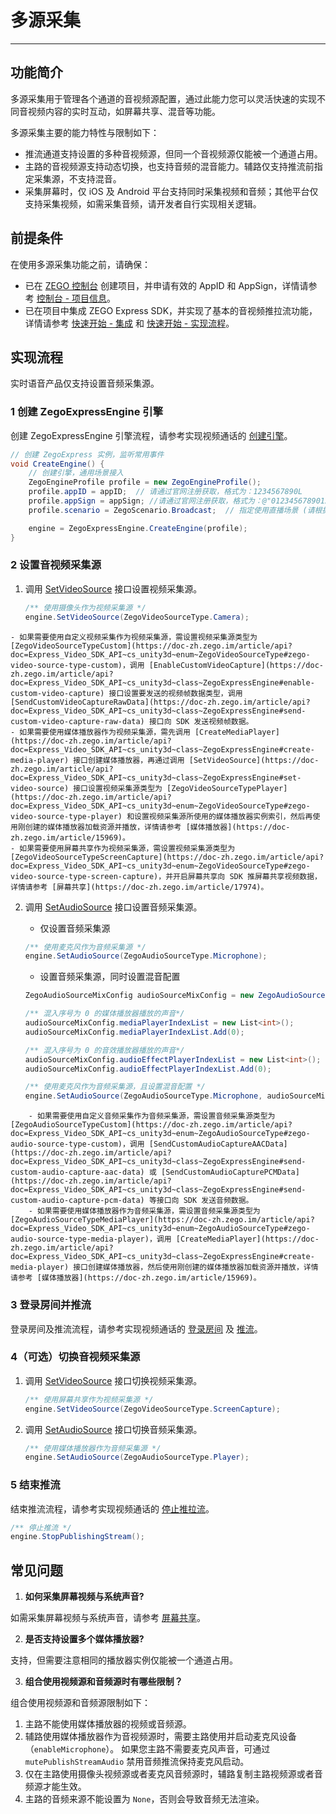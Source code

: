 # 多源采集

- - -
## 功能简介

多源采集用于管理各个通道的音视频源配置，通过此能力您可以灵活快速的实现不同音视频内容的实时互动，如屏幕共享、混音等功能。

多源采集主要的能力特性与限制如下：
- 推流通道支持设置的多种音视频源，但同一个音视频源仅能被一个通道占用。
- 主路的音视频源支持动态切换，也支持音频的混音能力。辅路仅支持推流前指定采集源，不支持混音。
- 采集屏幕时，仅 iOS 及 Android 平台支持同时采集视频和音频；其他平台仅支持采集视频，如需采集音频，请开发者自行实现相关逻辑。


## 前提条件

在使用多源采集功能之前，请确保：

- 已在 [ZEGO 控制台](https://console.zego.im) 创建项目，并申请有效的 AppID 和 AppSign，详情请参考 [控制台 - 项目信息](/console/project-info)。
- 已在项目中集成 ZEGO Express SDK，并实现了基本的音视频推拉流功能，详情请参考 [快速开始 - 集成](https://doc-zh.zego.im/article/3234) 和 [快速开始 - 实现流程](https://doc-zh.zego.im/article/8620)。


## 实现流程

<Warning title="注意">
实时语音产品仅支持设置音频采集源。
</Warning>



### 1 创建 ZegoExpressEngine 引擎

创建 ZegoExpressEngine 引擎流程，请参考实现视频通话的 [创建引擎](https://doc-zh.zego.im/article/8620#CreateEngine)。

```csharp
// 创建 ZegoExpress 实例，监听常用事件
void CreateEngine() {
    // 创建引擎，通用场景接入
    ZegoEngineProfile profile = new ZegoEngineProfile();
    profile.appID = appID;  // 请通过官网注册获取，格式为：1234567890L
    profile.appSign = appSign; //请通过官网注册获取，格式为：@"0123456789012345678901234567890123456789012345678901234567890123"（共64个字符）
    profile.scenario = ZegoScenario.Broadcast;  // 指定使用直播场景 (请根据实际情况填写适合你业务的场景)

    engine = ZegoExpressEngine.CreateEngine(profile);
}
```

### 2 设置音视频采集源

1. 调用 [SetVideoSource](https://doc-zh.zego.im/article/api?doc=Express_Video_SDK_API~cs_unity3d~class~ZegoExpressEngine#set-video-source) 接口设置视频采集源。

    ```csharp
    /** 使用摄像头作为视频采集源 */
    engine.SetVideoSource(ZegoVideoSourceType.Camera);
    ```

<Note title="说明">


    - 如果需要使用自定义视频采集作为视频采集源，需设置视频采集源类型为 [ZegoVideoSourceTypeCustom](https://doc-zh.zego.im/article/api?doc=Express_Video_SDK_API~cs_unity3d~enum~ZegoVideoSourceType#zego-video-source-type-custom)，调用 [EnableCustomVideoCapture](https://doc-zh.zego.im/article/api?doc=Express_Video_SDK_API~cs_unity3d~class~ZegoExpressEngine#enable-custom-video-capture) 接口设置要发送的视频帧数据类型，调用 [SendCustomVideoCaptureRawData](https://doc-zh.zego.im/article/api?doc=Express_Video_SDK_API~cs_unity3d~class~ZegoExpressEngine#send-custom-video-capture-raw-data) 接口向 SDK 发送视频帧数据。
    - 如果需要使用媒体播放器作为视频采集源，需先调用 [CreateMediaPlayer](https://doc-zh.zego.im/article/api?doc=Express_Video_SDK_API~cs_unity3d~class~ZegoExpressEngine#create-media-player) 接口创建媒体播放器，再通过调用 [SetVideoSource](https://doc-zh.zego.im/article/api?doc=Express_Video_SDK_API~cs_unity3d~class~ZegoExpressEngine#set-video-source) 接口设置视频采集源类型为 [ZegoVideoSourceTypePlayer](https://doc-zh.zego.im/article/api?doc=Express_Video_SDK_API~cs_unity3d~enum~ZegoVideoSourceType#zego-video-source-type-player) 和设置视频采集源所使用的媒体播放器实例索引，然后再使用刚创建的媒体播放器加载资源并播放，详情请参考 [媒体播放器](https://doc-zh.zego.im/article/15969)。
    - 如果需要使用屏幕共享作为视频采集源，需设置视频采集源类型为 [ZegoVideoSourceTypeScreenCapture](https://doc-zh.zego.im/article/api?doc=Express_Video_SDK_API~cs_unity3d~enum~ZegoVideoSourceType#zego-video-source-type-screen-capture)，并开启屏幕共享向 SDK 推屏幕共享视频数据，详情请参考 [屏幕共享](https://doc-zh.zego.im/article/17974)。

</Note>



2. 调用 [SetAudioSource](https://doc-zh.zego.im/article/api?doc=Express_Video_SDK_API~cs_unity3d~class~ZegoExpressEngine#set-audio-source) 接口设置音频采集源。

    - 仅设置音频采集源

    ```csharp
    /** 使用麦克风作为音频采集源 */
    engine.SetAudioSource(ZegoAudioSourceType.Microphone);
    ```

    - 设置音频采集源，同时设置混音配置

    ```csharp
    ZegoAudioSourceMixConfig audioSourceMixConfig = new ZegoAudioSourceMixConfig();

    /** 混入序号为 0 的媒体播放器播放的声音*/
    audioSourceMixConfig.mediaPlayerIndexList = new List<int>();
    audioSourceMixConfig.mediaPlayerIndexList.Add(0);

    /** 混入序号为 0 的音效播放器播放的声音*/
    audioSourceMixConfig.audioEffectPlayerIndexList = new List<int>();
    audioSourceMixConfig.audioEffectPlayerIndexList.Add(0);

    /** 使用麦克风作为音频采集源，且设置混音配置 */
    engine.SetAudioSource(ZegoAudioSourceType.Microphone, audioSourceMixConfig);
    ```

<Note title="说明">


        - 如果需要使用自定义音频采集作为音频采集源，需设置音频采集源类型为 [ZegoAudioSourceTypeCustom](https://doc-zh.zego.im/article/api?doc=Express_Video_SDK_API~cs_unity3d~enum~ZegoAudioSourceType#zego-audio-source-type-custom)，调用 [SendCustomAudioCaptureAACData](https://doc-zh.zego.im/article/api?doc=Express_Video_SDK_API~cs_unity3d~class~ZegoExpressEngine#send-custom-audio-capture-aac-data) 或 [SendCustomAudioCapturePCMData](https://doc-zh.zego.im/article/api?doc=Express_Video_SDK_API~cs_unity3d~class~ZegoExpressEngine#send-custom-audio-capture-pcm-data) 等接口向 SDK 发送音频数据。
        - 如果需要使用媒体播放器作为音频采集源，需设置音频采集源类型为 [ZegoAudioSourceTypeMediaPlayer](https://doc-zh.zego.im/article/api?doc=Express_Video_SDK_API~cs_unity3d~enum~ZegoAudioSourceType#zego-audio-source-type-media-player)，调用 [CreateMediaPlayer](https://doc-zh.zego.im/article/api?doc=Express_Video_SDK_API~cs_unity3d~class~ZegoExpressEngine#create-media-player) 接口创建媒体播放器，然后使用刚创建的媒体播放器加载资源并播放，详情请参考 [媒体播放器](https://doc-zh.zego.im/article/15969)。

</Note>



### 3 登录房间并推流

登录房间及推流流程，请参考实现视频通话的 [登录房间](https://doc-zh.zego.im/article/8620#createroom) 及 [推流](https://doc-zh.zego.im/article/8620#publishingStream)。

### 4（可选）切换音视频采集源

1. 调用 [SetVideoSource](https://doc-zh.zego.im/article/api?doc=Express_Video_SDK_API~cs_unity3d~class~ZegoExpressEngine#set-video-source) 接口切换视频采集源。

    ```csharp
    /** 使用屏幕共享作为视频采集源 */
    engine.SetVideoSource(ZegoVideoSourceType.ScreenCapture);
    ```

2. 调用 [SetAudioSource](https://doc-zh.zego.im/article/api?doc=Express_Video_SDK_API~cs_unity3d~class~ZegoExpressEngine#set-audio-source) 接口切换音频采集源。

    ```csharp
    /** 使用媒体播放器作为音频采集源 */
    engine.SetAudioSource(ZegoAudioSourceType.Player);
    ```

### 5 结束推流

结束推流流程，请参考实现视频通话的 [停止推拉流](https://doc-zh.zego.im/article/8620#StopPublishingStream)。

```csharp
/** 停止推流 */
engine.StopPublishingStream();
```


## 常见问题

1. **如何采集屏幕视频与系统声音?**

如需采集屏幕视频与系统声音，请参考 [屏幕共享](https://doc-zh.zego.im/article/17974)。

2. **是否支持设置多个媒体播放器?**

支持，但需要注意相同的播放器实例仅能被一个通道占用。

3. **组合使用视频源和音频源时有哪些限制？**

组合使用视频源和音频源限制如下：
1. 主路不能使用媒体播放器的视频或音频源。
2. 辅路使用媒体播放器作为音视频源时，需要主路使用并启动麦克风设备（`enableMicrophone`）。
如果您主路不需要麦克风声音，可通过 `mutePublishStreamAudio` 禁用音频推流保持麦克风启动。
3. 仅在主路使用摄像头视频源或者麦克风音频源时，辅路复制主路视频源或者音频源才能生效。
4. 主路的音频来源不能设置为 `None`，否则会导致音频无法渲染。
